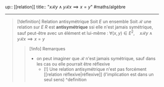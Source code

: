 up:: [[relation]] 
title:: "$x\mathcal{R}y \wedge y\mathcal{R}x \implies x = y$"
#maths/algèbre 

---

> [!definition] Relation antisymétrique
> Soit $E$ un ensemble 
> Soit $\mathcal{R}$ une relation sur $E$
> $R$ est **antisymétrique** ssi elle n'est jamais symétrique, sauf peut-être avec un élément et lui-même :
> $\forall (x, y) \in E^{2}, \quad x\mathcal{R}y \wedge y\mathcal{R}x \implies x = y$
> > [!info] Remarques
> >  - on peut imaginer que $\mathcal{R}$ n'est jamais symétrique, sauf dans les cas ou elle pourrait être réflexive
> >      - [!]  Une relation antisymétrique n'est pas forcément [[relation réflexive|réflexive]] (l'implication est dans un seul sens) 
^definition

